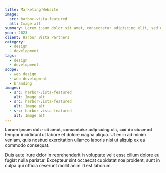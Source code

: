 ```yaml
---
title: Marketing Website
image:
  src: harbor-vista-featured
  alt: Image alt
summary: Lorem ipsum dolor sit amet, consectetur adipiscing elit, sed do eiusmod tempor incididunt ut labore et dolore magna aliqua.
year: 2023
client: Harbor Vista Partners
category:
  - design
  - development
tags:
  - design
  - development
scope:
  - web design
  - web development
  - branding
images:
  - src: harbor-vista-featured
    alt: Image alt
  - src: harbor-vista-featured
    alt: Image alt
  - src: harbor-vista-featured
    alt: Image alt
---
```


Lorem ipsum dolor sit amet, consectetur adipiscing elit, sed do eiusmod tempor incididunt ut labore et dolore magna aliqua. Ut enim ad minim veniam, quis nostrud exercitation ullamco laboris nisi ut aliquip ex ea commodo consequat.

Duis aute irure dolor in reprehenderit in voluptate velit esse cillum dolore eu fugiat nulla pariatur. Excepteur sint occaecat cupidatat non proident, sunt in culpa qui officia deserunt mollit anim id est laborum.

